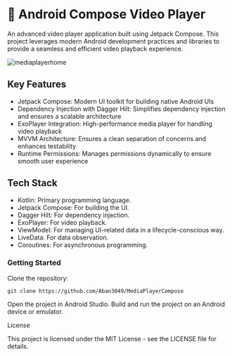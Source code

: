 # 🎥 Android Compose Video Player

An advanced video player application built using Jetpack Compose. This project leverages modern Android development practices and libraries to provide a seamless and efficient video playback experience.

![mediaplayerhome](https://github.com/user-attachments/assets/785dc86b-16a1-40a5-95f1-24f2b0ef12e3)

## Key Features

* Jetpack Compose: Modern UI toolkit for building native Android UIs
* Dependency Injection with Dagger Hilt: Simplifies dependency injection and ensures a scalable architecture
* ExoPlayer Integration: High-performance media player for handling video playback
* MVVM Architecture: Ensures a clean separation of concerns and enhances testability
* Runtime Permissions: Manages permissions dynamically to ensure smooth user experience

## Tech Stack

* Kotlin: Primary programming language.
* Jetpack Compose: For building the UI.
* Dagger Hilt: For dependency injection.
* ExoPlayer: For video playback.
* ViewModel: For managing UI-related data in a lifecycle-conscious way.
* LiveData: For data observation.
* Coroutines: For asynchronous programming.

### Getting Started

Clone the repository:

    git clone https://github.com/Aban3049/MediaPlayerCompose

 Open the project in Android Studio.
 Build and run the project on an Android device or emulator.

License

This project is licensed under the MIT License - see the LICENSE file for details.
